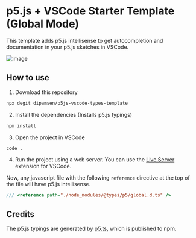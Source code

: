 # p5.js + VSCode Starter Template (Global Mode)

This template adds p5.js intellisense to get autocompletion and documentation in your p5.js sketches in VSCode.

![image](https://user-images.githubusercontent.com/59444569/239292714-01987bbd-2f05-44d1-9259-a958c0265163.png)

## How to use

1. Download this repository

```bash
npx degit dipamsen/p5js-vscode-types-template
```

2. Install the dependencies (Installs p5.js typings)

```bash
npm install
```

3. Open the project in VSCode

```bash
code .
```

4. Run the project using a web server. You can use the [Live Server](https://marketplace.visualstudio.com/items?itemName=ritwickdey.LiveServer) extension for VSCode.

Now, any javascript file with the following `reference` directive at the top of the file will have p5.js intellisense.

```javascript
/// <reference path="./node_modules/@types/p5/global.d.ts" />
```

## Credits

The p5.js typings are generated by [p5.ts](https://github.com/p5-types/p5.ts), which is published to npm.
